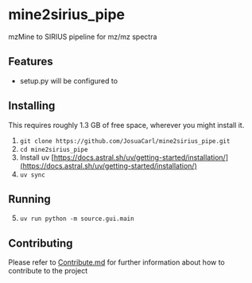 # mine2sirius_pipe
mzMine to SIRIUS pipeline for mz/mz spectra

## Features
- setup.py will be configured to 


## Installing
This requires roughly 1.3 GB of free space, wherever you might install it.

1. `git clone https://github.com/JosuaCarl/mine2sirius_pipe.git`
2. `cd mine2sirius_pipe`
3. Install uv [https://docs.astral.sh/uv/getting-started/installation/](https://docs.astral.sh/uv/getting-started/installation/)
4. `uv sync`

## Running
5. `uv run python -m source.gui.main`

## Contributing
Please refer to [Contribute.md](./Contribute.md) for further information about how to contribute to the project
